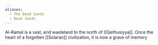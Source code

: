 ```yaml
---
aliases:
  - The Dead Sands
  - Dead Sands
---
```

Al-Ramal is a vast, arid wasteland to the north of [[Qethusiyya]]. Once the heart of a forgotten [[Solaran]] civilization, it is now a grave of memory

